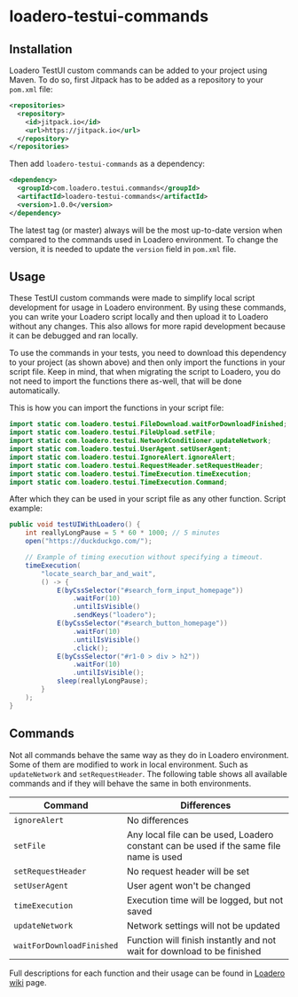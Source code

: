 # loadero-testui-commands

## Installation

Loadero TestUI custom commands can be added to your project using Maven. 
To do so, first Jitpack has to be added as a repository to your `pom.xml` file:

```xml
<repositories>
  <repository>
    <id>jitpack.io</id>
    <url>https://jitpack.io</url>
  </repository>
</repositories>
```

Then add `loadero-testui-commands` as a dependency:

```xml
<dependency>
  <groupId>com.loadero.testui.commands</groupId>
  <artifactId>loadero-testui-commands</artifactId>
  <version>1.0.0</version>
</dependency>
```

The latest tag (or master) always will be the most up-to-date version when 
compared to the commands used in Loadero environment. To change the version, it 
is needed to update the `version` field in `pom.xml` file.

## Usage

These TestUI custom commands were made to simplify local script development 
for usage in Loadero environment. By using these commands, you can write your 
Loadero script locally and then upload it to Loadero without any changes. This 
also allows for more rapid development because it can be debugged and ran 
locally. 

To use the commands in your tests, you need to download this dependency to your 
project (as shown above) and then only import the functions in your 
script file. Keep in mind, that when migrating the script to Loadero, you do not
need to import the functions there as-well, that will be done automatically.

This is how you can import the functions in your script file:

```java
import static com.loadero.testui.FileDownload.waitForDownloadFinished;
import static com.loadero.testui.FileUpload.setFile;
import static com.loadero.testui.NetworkConditioner.updateNetwork;
import static com.loadero.testui.UserAgent.setUserAgent;
import static com.loadero.testui.IgnoreAlert.ignoreAlert;
import static com.loadero.testui.RequestHeader.setRequestHeader;
import static com.loadero.testui.TimeExecution.timeExecution;
import static com.loadero.testui.TimeExecution.Command;
```

After which they can be used in your script file as any other function. 
Script example:

```java
public void testUIWithLoadero() {
    int reallyLongPause = 5 * 60 * 1000; // 5 minutes
    open("https://duckduckgo.com/");

    // Example of timing execution without specifying a timeout.
    timeExecution(
        "locate_search_bar_and_wait",
        () -> {
            E(byCssSelector("#search_form_input_homepage"))
                .waitFor(10)
                .untilIsVisible()
                .sendKeys("loadero");
            E(byCssSelector("#search_button_homepage"))
                .waitFor(10)
                .untilIsVisible()
                .click();
            E(byCssSelector("#r1-0 > div > h2"))
                .waitFor(10)
                .untilIsVisible();
            sleep(reallyLongPause);
        }
    );
}
```

## Commands

Not all commands behave the same way as they do in Loadero environment. Some of 
them are modified to work in local environment. Such as `updateNetwork` and 
`setRequestHeader`. The following table shows all available commands and if they 
will behave the same in both environments.

| Command                   | Differences                                                                            |
| ------------------------- | -------------------------------------------------------------------------------------- |
| `ignoreAlert`             | No differences                                                                         |
| `setFile`                 | Any local file can be used, Loadero constant can be used if the same file name is used |
| `setRequestHeader`        | No request header will be set                                                          |
| `setUserAgent`            | User agent won't be changed                                                            |
| `timeExecution`           | Execution time will be logged, but not saved                                           |
| `updateNetwork`           | Network settings will not be updated                                                   |
| `waitForDownloadFinished` | Function will finish instantly and not wait for download to be finished                |

Full descriptions for each function and their usage can be found in 
[Loadero wiki](https://wiki.loadero.com/testui/custom-commands/) page.
